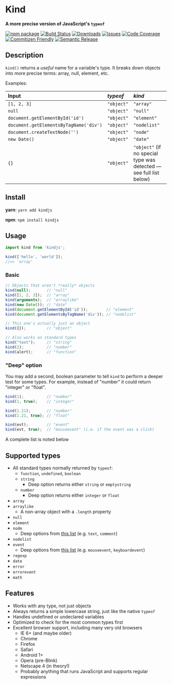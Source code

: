 # Kind

**A more precise version of JavaScript's `typeof`**

[![npm package][npm-img]][npm-url]
[![Build Status][build-img]][build-url]
[![Downloads][downloads-img]][downloads-url]
[![Issues][issues-img]][issues-url]
[![Code Coverage][codecov-img]][codecov-url]
[![Commitizen Friendly][commitizen-img]][commitizen-url]
[![Semantic Release][semantic-release-img]][semantic-release-url]


## Description

`kind()` returns a *useful* name for a variable's type. It breaks down objects into more precise terms: array, null, element, etc.

Examples:

| Input | *typeof* | *kind* |
|:---------------|:--------|:------------|
| `[1, 2, 3]` | `"object"` | `"array"` |
| `null` | `"object"` | `"null"` |
| `document.getElementById('id')` | `"object"` | `"element"` |
| `document.getElementsByTagName('div')` | `"object"` | `"nodelist"` |
| `document.createTextNode('')` | `"object"` | `"node"` |
| `new Date()` | `"object"` | `"date"` |
| `{}` | `"object"` | `"object"` (if no special type was detected &mdash; see full list below) |

## Install

**yarn**: `yarn add kindjs`

**npm**: `npm install kindjs`

## Usage


```ts
import kind from 'kindjs';

kind(['hello', 'world']);
//=> 'array'
```

### Basic

```js
// Objects that aren't *really* objects
kind(null);       // "null"
kind([1, 2, 3]);  // "array"
kind(arguments);  // "arraylike"
kind(new Date()); // "date"
kind(document.getElementById('id'));        // "element"
kind(document.getElementsByTagName('div')); // "nodelist"

// This one's actually just an object
kind({});         // "object"

// Also works on standard types
kind("text");     // "string"
kind(2);          // "number"
kind(alert);      // "function"
```

### "Deep" option

You may add a second, boolean parameter to tell `kind` to perform a deeper test for some types. For example, instead of "number" it could return "integer" or "float".

```js
kind(1);          // "number"
kind(1, true);    // "integer"

kind(1.21);       // "number"
kind(1.21, true); // "float"

kind(evt);        // "event"
kind(evt, true);  // "mouseevent" (i.e. if the event was a click)
```

A complete list is noted below

## Supported types

- All standard types normally returned by `typeof`:
    + `function`, `undefined`, `boolean`
    + `string`
        * Deep option returns either `string` or `emptystring`
    + `number`
        * Deep option returns either `integer` or `float`
- `array`
- `arraylike`
    + A non-array object with a `.length` property
- `null`
- `element`
- `node`
    + Deep options from [this list](https://developer.mozilla.org/en-US/docs/Web/API/Node.nodeType) (e.g. `text`, `comment`)
- `nodelist`
- `event`
    + Deep options from [this list](https://developer.mozilla.org/en-US/docs/Web/Events) (e.g. `mouseevent`, `keyboardevent`)
- `regexp`
- `date`
- `error`
- `errorevent`
- `math`

## Features

- Works with any type, not just objects
- Always returns a simple lowercase string, just like the native `typeof`
- Handles undefined or undeclared variables
- Optimized to check for the most common types first
- Excellent browser support, including many very old browsers
    + IE 6+ (and maybe older)
    + Chrome
    + Firefox
    + Safari
    + Android 1+
    + Opera (pre-Blink)
    + Netscape 4 (in theory!)
    + Probably anything that runs JavaScript and supports regular expressions

[build-img]: https://github.com/patik/typescript-npm-package-template/actions/workflows/release.yml/badge.svg
[build-url]: https://github.com/patik/typescript-npm-package-template/actions/workflows/release.yml
[downloads-img]: https://img.shields.io/npm/dt/typescript-npm-package-template
[downloads-url]: https://www.npmtrends.com/typescript-npm-package-template
[npm-img]: https://img.shields.io/npm/v/typescript-npm-package-template
[npm-url]: https://www.npmjs.com/package/typescript-npm-package-template
[issues-img]: https://img.shields.io/github/issues/patik/typescript-npm-package-template
[issues-url]: https://github.com/patik/typescript-npm-package-template/issues
[codecov-img]: https://codecov.io/gh/patik/typescript-npm-package-template/branch/main/graph/badge.svg
[codecov-url]: https://codecov.io/gh/patik/typescript-npm-package-template
[semantic-release-img]: https://img.shields.io/badge/%20%20%F0%9F%93%A6%F0%9F%9A%80-semantic--release-e10079.svg
[semantic-release-url]: https://github.com/semantic-release/semantic-release
[commitizen-img]: https://img.shields.io/badge/commitizen-friendly-brightgreen.svg
[commitizen-url]: http://commitizen.github.io/cz-cli/
